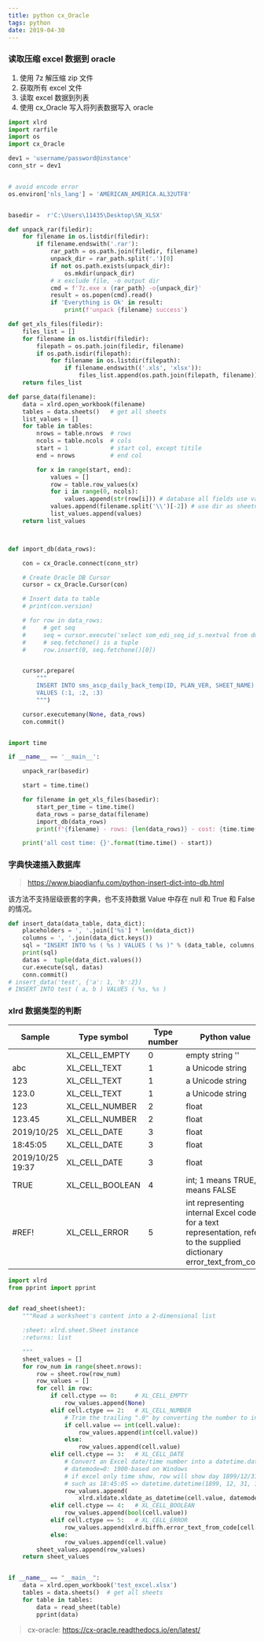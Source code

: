 ```yaml
---
title: python cx_Oracle
tags: python
date: 2019-04-30
---
```


### 读取压缩 excel 数据到 oracle

1. 使用 7z 解压缩 zip 文件
2. 获取所有 excel 文件
3. 读取 excel 数据到列表
4. 使用 cx_Oracle 写入将列表数据写入 oracle

```python
import xlrd
import rarfile
import os
import cx_Oracle

dev1 = 'username/password@instance'
conn_str = dev1


# avoid encode error
os.environ['nls_lang'] = 'AMERICAN_AMERICA.AL32UTF8'


basedir =  r'C:\Users\11435\Desktop\SN_XLSX'

def unpack_rar(filedir):
    for filename in os.listdir(filedir):
        if filename.endswith('.rar'):
            rar_path = os.path.join(filedir, filename)
            unpack_dir = rar_path.split('.')[0]
            if not os.path.exists(unpack_dir):
                os.mkdir(unpack_dir)
            # x exclude file, -o output dir
            cmd = f'7z.exe x {rar_path} -o{unpack_dir}'
            result = os.popen(cmd).read()
            if 'Everything is Ok' in result:
                print(f'unpack {filename} success')

def get_xls_files(filedir):
    files_list = []
    for filename in os.listdir(filedir):
        filepath = os.path.join(filedir, filename)
        if os.path.isdir(filepath):
            for filename in os.listdir(filepath):
                if filename.endswith(('.xls', 'xlsx')):
                    files_list.append(os.path.join(filepath, filename))
    return files_list

def parse_data(filename):
    data = xlrd.open_workbook(filename)
    tables = data.sheets()   # get all sheets
    list_values = []
    for table in tables:
        nrows = table.nrows  # rows
        ncols = table.ncols  # cols
        start = 1            # start col, except titile
        end = nrows          # end col

        for x in range(start, end):
            values = []
            row = table.row_values(x)
            for i in range(0, ncols):
                values.append(str(row[i])) # database all fields use varchar2
            values.append(filename.split('\\')[-2]) # use dir as sheetname
            list_values.append(values)
    return list_values



def import_db(data_rows):

    con = cx_Oracle.connect(conn_str)

    # Create Oracle DB Cursor
    cursor = cx_Oracle.Cursor(con)

    # Insert data to table
    # print(con.version)

    # for row in data_rows:
    #     # get seq
    #     seq = cursor.execute('select som_edi_seq_id_s.nextval from dual')
    #     # seq.fetchone() is a tuple
    #     row.insert(0, seq.fetchone()[0])


    cursor.prepare(
        """
        INSERT INTO sms_ascp_daily_back_temp(ID, PLAN_VER, SHEET_NAME)
        VALUES (:1,	:2,	:3)
        """)

    cursor.executemany(None, data_rows)
    con.commit()


import time

if __name__ == '__main__':

    unpack_rar(basedir)

    start = time.time()

    for filename in get_xls_files(basedir):
        start_per_time = time.time()
        data_rows = parse_data(filename)
        import_db(data_rows)
        print(f"{filename} - rows: {len(data_rows)} - cost: {time.time() - start_per_time}")

    print('all cost time: {}'.format(time.time() - start))
```

### 字典快速插入数据库

> https://www.biaodianfu.com/python-insert-dict-into-db.html

该方法不支持层级嵌套的字典，也不支持数据 Value 中存在 null 和 True 和 False 的情况。

```python
def insert_data(data_table, data_dict):
    placeholders = ', '.join(['%s'] * len(data_dict))
    columns = ', '.join(data_dict.keys())
    sql = "INSERT INTO %s ( %s ) VALUES ( %s )" % (data_table, columns, placeholders)
    print(sql)
    datas =  tuple(data_dict.values())
    cur.execute(sql, datas)
    conn.commit()
# insert_data('test', {'a': 1, 'b':2})
# INSERT INTO test ( a, b ) VALUES ( %s, %s )
```

### xlrd 数据类型的判断

| Sample           | Type symbol     | Type number | Python value                                                 | Converted value   |
| ---------------- | --------------- | ----------- | ------------------------------------------------------------ | ----------------- |
|                  | XL_CELL_EMPTY   | 0           | empty string ''                                              | None              |
| abc              | XL_CELL_TEXT    | 1           | a Unicode string                                             |                   |
| 123              | XL_CELL_TEXT    | 1           | a Unicode string                                             |                   |
| 123.0            | XL_CELL_TEXT    | 1           | a Unicode string                                             |                   |
| 123              | XL_CELL_NUMBER  | 2           | float                                                        | int               |
| 123.45           | XL_CELL_NUMBER  | 2           | float                                                        |                   |
| 2019/10/25       | XL_CELL_DATE    | 3           | float                                                        | datetime.datetime |
| 18:45:05         | XL_CELL_DATE    | 3           | float                                                        | datetime.datetime |
| 2019/10/25 19:37 | XL_CELL_DATE    | 3           | float                                                        | datetime.datetime |
| TRUE             | XL_CELL_BOOLEAN | 4           | int; 1 means TRUE, 0 means FALSE                             | bool              |
| #REF!            | XL_CELL_ERROR   | 5           | int representing internal Excel codes; for a text representation, refer to the supplied dictionary error_text_from_code | str               |

```python
import xlrd
from pprint import pprint


def read_sheet(sheet):
    """Read a worksheet's content into a 2-dimensional list

    :sheet: xlrd.sheet.Sheet instance
    :returns: list

    """
    sheet_values = []
    for row_num in range(sheet.nrows):
        row = sheet.row(row_num)
        row_values = []
        for cell in row:
            if cell.ctype == 0:     # XL_CELL_EMPTY
                row_values.append(None)
            elif cell.ctype == 2:   # XL_CELL_NUMBER
                # Trim the trailing ".0" by converting the number to int.
                if cell.value == int(cell.value):
                    row_values.append(int(cell.value))
                else:
                    row_values.append(cell.value)
            elif cell.ctype == 3:   # XL_CELL_DATE
                # Convert an Excel date/time number into a datetime.datetime object.
                # datemode=0: 1900-based on Windows
                # if excel only time show, row will show day 1899/12/31
                # such as 18:45:05 => datetime.datetime(1899, 12, 31, 18, 45, 5)
                row_values.append(
                    xlrd.xldate.xldate_as_datetime(cell.value, datemode=0))
            elif cell.ctype == 4:   # XL_CELL_BOOLEAN
                row_values.append(bool(cell.value))
            elif cell.ctype == 5:   # XL_CELL_ERROR
                row_values.append(xlrd.biffh.error_text_from_code[cell.value])
            else:
                row_values.append(cell.value)
        sheet_values.append(row_values)
    return sheet_values


if __name__ == "__main__":
    data = xlrd.open_workbook('test_excel.xlsx')
    tables = data.sheets()  # get all sheets
    for table in tables:
        data = read_sheet(table)
        pprint(data)
```



> cx-oracle: https://cx-oracle.readthedocs.io/en/latest/
